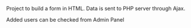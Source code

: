 Project to build a form in HTML. Data is sent to PHP server through Ajax.

Added users can be checked from Admin Panel